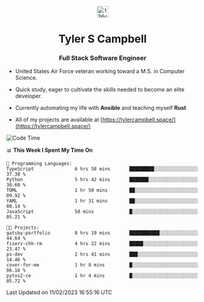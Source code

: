 <p align="center">
<a href="https://www.linkedin.com/in/t36campbell" target="blank"><img align="center" src="https://ik.imagekit.io/t36campbell/Portfolio/linkedin.png.original_m8bbGgPh6.png" alt="t36campbell" height="30" width="30" /></a>
</p>
<h1 align="center">Tyler S Campbell</h1>
<h3 align="center">Full Stack Software Engineer</h3>

* United States Air Force veteran working toward a M.S. in Computer Science.

* Quick study, eager to cultivate the skills needed to become an elite developer.

* Currently automating my life with **Ansible** and teaching myself **Rust**

* All of my projects are available at [https://tylercampbell.space/](https://tylercampbell.space/)

<!--START_SECTION:waka-->
![Code Time](http://img.shields.io/badge/Code%20Time-2%2C159%20hrs%2050%20mins-blue)

📊 **This Week I Spent My Time On** 

```text
💬 Programming Languages: 
TypeScript               6 hrs 58 mins       █████████░░░░░░░░░░░░░░░░   37.38 % 
Python                   5 hrs 42 mins       ███████░░░░░░░░░░░░░░░░░░   30.60 % 
TOML                     1 hr 50 mins        ██░░░░░░░░░░░░░░░░░░░░░░░   09.92 % 
YAML                     1 hr 31 mins        ██░░░░░░░░░░░░░░░░░░░░░░░   08.14 % 
JavaScript               58 mins             █░░░░░░░░░░░░░░░░░░░░░░░░   05.21 % 

🐱‍💻 Projects: 
gatsby-portfolio         8 hrs 19 mins       ███████████░░░░░░░░░░░░░░   44.64 % 
fiserv-chk-rm            4 hrs 22 mins       █████░░░░░░░░░░░░░░░░░░░░   23.47 % 
ps-dev                   2 hrs 41 mins       ███░░░░░░░░░░░░░░░░░░░░░░   14.46 % 
cover-for-me             1 hr 8 mins         █░░░░░░░░░░░░░░░░░░░░░░░░   06.16 % 
pytos2-ce                1 hr 4 mins         █░░░░░░░░░░░░░░░░░░░░░░░░   05.72 % 

```


 Last Updated on 11/02/2023 16:55:16 UTC
<!--END_SECTION:waka-->
